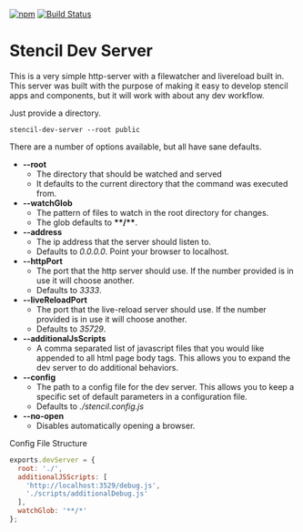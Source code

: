 [![npm][npm-badge]][npm-badge-url]
[![Build Status][circle-badge]][circle-badge-url]

# Stencil Dev Server

This is a very simple http-server with a filewatcher and livereload built in. This server
was built with the purpose of making it easy to develop stencil apps and components, but it will work
with about any dev workflow.

Just provide a directory.

```
stencil-dev-server --root public
```

There are a number of options available, but all have sane defaults.

- **--root**
  - The directory that should be watched and served
  - It defaults to the current directory that the command was executed from.
- **--watchGlob**
  - The pattern of files to watch in the root directory for changes.
  - The glob defaults to **\*\*/\*\***.
- **--address**
  - The ip address that the server should listen to.
  - Defaults to *0.0.0.0*. Point your browser to localhost.
- **--httpPort**
  - The port that the http server should use.  If the number provided is in use it will choose another.
  - Defaults to *3333*.
- **--liveReloadPort**
  - The port that the live-reload server should use. If the number provided is in use it will choose another.
  - Defaults to *35729*.
- **--additionalJsScripts**
  - A comma separated list of javascript files that you would like appended to all html page body tags. This allows you to expand the dev server to do additional behaviors.
- **--config**
  - The path to a config file for the dev server. This allows you to keep a specific set of default parameters in a configuration file.
  - Defaults to *./stencil.config.js*
- **--no-open**
  - Disables automatically opening a browser.

Config File Structure

```js
exports.devServer = {
  root: './',
  additionalJSScripts: [
    'http://localhost:3529/debug.js',
    './scripts/additionalDebug.js'
  ],
  watchGlob: '**/*'
};
```

[npm-badge]: https://img.shields.io/npm/v/@stencil/dev-server.svg?style=flat-square
[npm-badge-url]: https://www.npmjs.com/package/@stencil/dev-server
[circle-badge]: https://circleci.com/gh/ionic-team/stencil-dev-server.svg?style=shield
[circle-badge-url]: https://circleci.com/gh/ionic-team/stencil-dev-server
